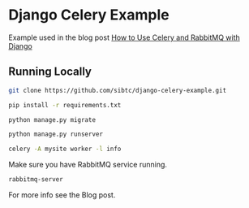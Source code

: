 # Django Celery Example

Example used in the blog post [How to Use Celery and RabbitMQ with Django](https://simpleisbetterthancomplex.com/tutorial/2017/08/20/how-to-use-celery-with-django.html?utm_source=github&utm_medium=repository)

## Running Locally

```bash
git clone https://github.com/sibtc/django-celery-example.git
```

```bash
pip install -r requirements.txt
```

```bash
python manage.py migrate
```

```bash
python manage.py runserver
```

```bash
celery -A mysite worker -l info
```

Make sure you have RabbitMQ service running.

```bash
rabbitmq-server
```

For more info see the Blog post.